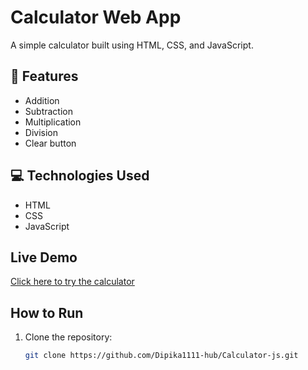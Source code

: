 # Calculator Web App

A simple calculator built using HTML, CSS, and JavaScript.

## 🔢 Features
- Addition
- Subtraction
- Multiplication
- Division
- Clear button

## 💻 Technologies Used
- HTML
- CSS
- JavaScript

## Live Demo  
[Click here to try the calculator](https://dipika1111-hub.github.io/Calculator-js/)

## How to Run
1. Clone the repository:
   ```bash
   git clone https://github.com/Dipika1111-hub/Calculator-js.git
